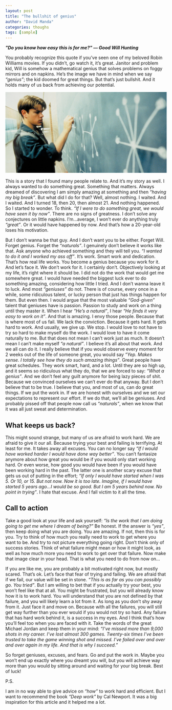```yaml
---
layout: post
title: "The bullshit of genius"
author: "David Manda"
categories: thoughs
tags: [sample]
---
```

__*"Do you know how easy this is for me?" — Good Will Hunting*__

You probably recognize this quote if you’ve seen one of my beloved Robin Williams movies. If you didn’t, go watch it, it’s great. Janitor and problem kid, Will is somehow a mathematical genius that solves problems on foggy mirrors and on napkins. He’s the image we have in mind when we say *“genius”*; the kid doomed for great things. But that’s just bullshit. And it holds many of us back from achieving our potential.

![image](/assets/img/good_will.jpeg)

This is a story that I found many people relate to. And it’s my story as well. I always wanted to do something great. Something that matters. Always dreamed of discovering I am simply amazing at something and then *“having my big break”*. But what did I do for that? Well, almost nothing. I waited. And I waited. And I turned 18, then 20, then almost 21. And nothing happened. So I started to wonder. To think. *“If I were to do something great, we would have seen it by now”*. There are no signs of greatness. I don’t solve any conjectures on little napkins. I’m…average, I won’t ever do anything truly *“great”*. Or it would have happened by now. And that’s how a 20-year-old loses his motivation.

But I don’t wanna be that guy. And I don’t want you to be either. Forget Will. Forget genius. Forget the *“naturals”*. I genuinely don’t believe it works like that. Ask anyone who achieved something and they will tell you. *“I wanted to do it and I worked my ass off”*. It’s work. Smart work and dedication. That’s how real life works. You become a genius because you work for it. And let’s face it. We don’t work for it. I certainly don’t. Objectively looking at my life, it’s right where it should be. I did not do the work that would get me somewhere great. I would have needed the biggest luck ever to do something amazing, considering how little I tried. And I don’t wanna leave it to luck. And most *“geniuses”* do not. There is of course, every once in a while, some ridiculous talent, or lucky person that just has things happen for them. But even then. I would argue that the most valuable *“God-given”* talent that geniuses have is passion. Passion to study and work on a thing until they master it. When I hear *“He’s a natural”*, I hear *“He finds it very easy to work on it”*. And that is amazing. I envy those people. Because that is where most of us fail. We lack the conviction. Because it gets hard. It gets hard to work. And usually, we give up. We stop. I would love to not have to try so hard to make myself do the work. I would love to have it come naturally to me. But that does not mean I can’t work just as much. It doesn’t mean I can’t make myself *“a natural”*. I believe it’s all about that work. And we all can do it. I really believe that if you would observe every moment for 2 weeks out of the life of someone great, you would say *“Yep. Makes sense. I totally see how they do such amazing things”*. Great people have great schedules. They work smart, hard, and a lot. Until they are so high up, and it seems so ridiculous what they do, that we are forced to say: *“What a genius”*. And we don’t feel any guilt anymore for being lazy pieces of shit. Because we convinced ourselves we can’t ever do that anyway. But I don’t believe that to be true. I believe that you, and most of us, can do great things. If we put the work in. If we are honest with ourselves and we set our expectations to represent our effort. If we do that, we’ll all be geniuses. And probably pissed off that people now call us *“naturals”*, when we know that it was all just sweat and determination.

## What keeps us back?

This might sound strange, but many of us are afraid to work hard. We are afraid to give it our all. Because trying your best and failing is terrifying. At least for me. It takes away all excuses. You can no longer say *“If I would have worked harder I would have done way better”*. You can’t fantasize anymore about how great you would be if you would only start working hard. Or even worse, how good you would have been if you would have been working hard in the past. The latter one is another scary excuse that gets us out of putting in the effort; *“If only I would have started when I was 5. Or 10, or 15. But not now. Now it is too late. Imagine, if I would have started 5 years ago…I would be so good. But I am 5 years behind now. No point in trying”*. I hate that excuse. And I fall victim to it all the time.

## Call to action

Take a good look at your life and ask yourself: *“Is the work that I am doing going to get me where I dream of being?”* Be honest. If the answer is *“yes”*, then keep doing what you are doing. You are amazing. If not, then this is for you. Try to think of how much you really need to work to get where you want to be. And try to not picture everything going right. Don’t think only of success stories. Think of what failure might mean or how it might look, as well as how much more you need to work to get over that failure. Now make that image clear in your head. That is what you need to do from now on…

If you are like me, you are probably a bit motivated right now, but mostly scared. That’s ok. Let’s face that fear of trying and failing. We are afraid that if we fail, our value will be set in stone. *“This is as far as you can possibly go. You tried”*. But I am willing to bet that if you actually try your best, you won’t feel like that at all. You might be frustrated, but you will already know how it is to work hard. You will understand that you are not defined by that failure, and you will likely learn a lot from it. As long as you don’t shy away from it. Just face it and move on. Because with all the failures, you will still get way further than you ever would if you would not try so hard. Any failure that has hard work behind it, is a success in my eyes. And I think that’s how you’ll feel too when you are faced with it. Take the words of the great Michael Jordan and keep them in your mind: *“I’ve missed more than 9,000 shots in my career. I’ve lost almost 300 games. Twenty-six times I’ve been trusted to take the game winning shot and missed. I’ve failed over and over and over again in my life. And that is why I succeed.”*

So forget geniuses, excuses, and fears. Go and put the work in. Maybe you won’t end up exactly where you dreamt you will, but you will achieve way more than you would by sitting around and waiting for your big break. Best of luck!

P.S.

I am in no way able to give advice on *“how”* to work hard and efficient. But I want to recommend the book *“Deep work”* by Cal Newport. It was a big inspiration for this article and it helped me a lot.